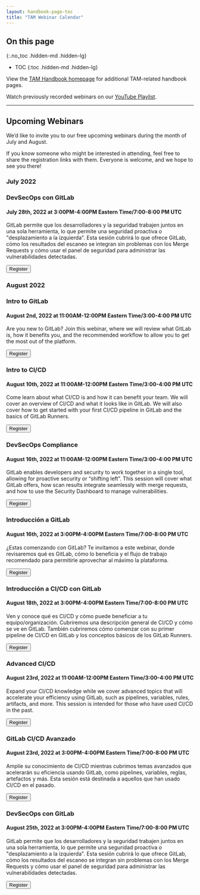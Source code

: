 ```yaml
---
layout: handbook-page-toc
title: "TAM Webinar Calendar"
---
```

## On this page
{:.no_toc .hidden-md .hidden-lg}

- TOC
{:toc .hidden-md .hidden-lg}

View the [TAM Handbook homepage](/handbook/customer-success/tam/) for additional TAM-related handbook pages.

Watch previously recorded webinars on our [YouTube Playlist](https://www.youtube.com/playlist?list=PL05JrBw4t0Kpczt4pRtyF147Uvn2bGGvq).

---

## Upcoming Webinars

We’d like to invite you to our free upcoming webinars during the month of July and August.

If you know someone who might be interested in attending, feel free to share the registration links with them. Everyone is welcome, and we hope to see you there!

### July 2022

### DevSecOps con GitLab
#### July 28th, 2022 at 3:00PM-4:00PM Eastern Time/7:00-8:00 PM UTC

GitLab permite que los desarrolladores y la seguridad trabajen juntos en una sola herramienta, lo que permite una seguridad proactiva o "desplazamiento a la izquierda". Esta sesión cubrirá lo que ofrece GitLab, cómo los resultados del escaneo se integran sin problemas con los Merge Requests y cómo usar el panel de seguridad para administrar las vulnerabilidades detectadas.
 
[<button class="btn btn-primary" type="button">Register</button>](https://gitlab.zoom.us/webinar/register/WN_kjFVpVNKSGKE4XZITuBL3A)

### August 2022

### Intro to GitLab
#### August 2nd, 2022 at 11:00AM-12:00PM Eastern Time/3:00-4:00 PM UTC

Are you new to GitLab? Join this webinar, where we will review what GitLab is, how it benefits you, and the recommended workflow to allow you to get the most out of the platform.
 
[<button class="btn btn-primary" type="button">Register</button>](https://gitlab.zoom.us/webinar/register/WN_N0jM1KbkTJSb1NE8sWxYlw)

### Intro to CI/CD
#### August 10th, 2022 at 11:00AM-12:00PM Eastern Time/3:00-4:00 PM UTC

Come learn about what CI/CD is and how it can benefit your team. We will cover an overview of CI/CD and what it looks like in GitLab. We will also cover how to get started with your first CI/CD pipeline in GitLab and the basics of GitLab Runners.
 
[<button class="btn btn-primary" type="button">Register</button>](https://gitlab.zoom.us/webinar/register/WN_X8yuf4VMQYqAacvRoMNsIA)

### DevSecOps Compliance
#### August 16th, 2022 at 11:00AM-12:00PM Eastern Time/3:00-4:00 PM UTC

GitLab enables developers and security to work together in a single tool, allowing for proactive security or “shifting left”. This session will cover what GitLab offers, how scan results integrate seamlessly with merge requests, and how to use the Security Dashboard to manage vulnerabilities.
 
[<button class="btn btn-primary" type="button">Register</button>](https://gitlab.zoom.us/webinar/register/WN_vv7h3cDETiiI0KyVSC-3Mw)

### Introducción a GitLab
#### August 16th, 2022 at 3:00PM-4:00PM Eastern Time/7:00-8:00 PM UTC

¿Estas comenzando con GitLab? Te invitamos a este webinar, donde revisaremos qué es GitLab, cómo lo beneficia y el flujo de trabajo recomendado para permitirle aprovechar al máximo la plataforma.
 
[<button class="btn btn-primary" type="button">Register</button>](https://gitlab.zoom.us/webinar/register/WN_Iridph1LSECl2YdUeXWMFg)

### Introducción a CI/CD con GitLab
#### August 18th, 2022 at 3:00PM-4:00PM Eastern Time/7:00-8:00 PM UTC

Ven y conoce qué es CI/CD y cómo puede beneficiar a tu equipo/organización. Cubriremos una descripción general de CI/CD y cómo se ve en GitLab. También cubriremos cómo comenzar con su primer pipeline de CI/CD en GitLab y los conceptos básicos de los GitLab Runners.
 
[<button class="btn btn-primary" type="button">Register</button>](https://gitlab.zoom.us/webinar/register/WN_yfkTIB-pSl2EFkkk4NMc8w)

### Advanced CI/CD
#### August 23rd, 2022 at 11:00AM-12:00PM Eastern Time/3:00-4:00 PM UTC

Expand your CI/CD knowledge while we cover advanced topics that will accelerate your efficiency using GitLab, such as pipelines, variables, rules, artifacts, and more. This session is intended for those who have used CI/CD in the past.
 
[<button class="btn btn-primary" type="button">Register</button>](https://gitlab.zoom.us/webinar/register/WN_pUbCQeh9T8GAATWdKI7feQ)

### GitLab CI/CD Avanzado
#### August 23rd, 2022 at 3:00PM-4:00PM Eastern Time/7:00-8:00 PM UTC

Amplíe su conocimiento de CI/CD mientras cubrimos temas avanzados que acelerarán su eficiencia usando GitLab, como pipelines, variables, reglas, artefactos y más. Esta sesión está destinada a aquellos que han usado CI/CD en el pasado.
 
[<button class="btn btn-primary" type="button">Register</button>](https://gitlab.zoom.us/webinar/register/WN_-R0SBQYwR1G408B7ZSIjQw)

### DevSecOps con GitLab
#### August 25th, 2022 at 3:00PM-4:00PM Eastern Time/7:00-8:00 PM UTC

GitLab permite que los desarrolladores y la seguridad trabajen juntos en una sola herramienta, lo que permite una seguridad proactiva o "desplazamiento a la izquierda". Esta sesión cubrirá lo que ofrece GitLab, cómo los resultados del escaneo se integran sin problemas con los Merge Requests y cómo usar el panel de seguridad para administrar las vulnerabilidades detectadas.
 
[<button class="btn btn-primary" type="button">Register</button>](https://gitlab.zoom.us/webinar/register/WN_dgCOdHnaQrCers4lWd-a1Q)
